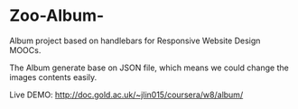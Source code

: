 # Zoo-Album-
Album project based on handlebars for Responsive Website Design MOOCs.

The Album generate base on JSON file, which means we could change the images contents easily.  

Live DEMO: http://doc.gold.ac.uk/~jlin015/coursera/w8/album/
